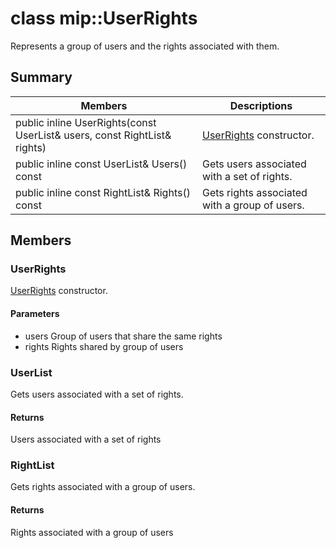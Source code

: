 # class mip::UserRights 
Represents a group of users and the rights associated with them.
  
## Summary
 Members                        | Descriptions                                
--------------------------------|---------------------------------------------
public inline UserRights(const UserList& users, const RightList& rights)  |  [UserRights](#classmip_1_1_user_rights) constructor.
public inline const UserList& Users() const  |  Gets users associated with a set of rights.
public inline const RightList& Rights() const  |  Gets rights associated with a group of users.
  
## Members
  
### UserRights
[UserRights](#classmip_1_1_user_rights) constructor.
  
#### Parameters
* users Group of users that share the same rights 
* rights Rights shared by group of users
  
### UserList
Gets users associated with a set of rights.
  
#### Returns
Users associated with a set of rights
  
### RightList
Gets rights associated with a group of users.
  
#### Returns
Rights associated with a group of users